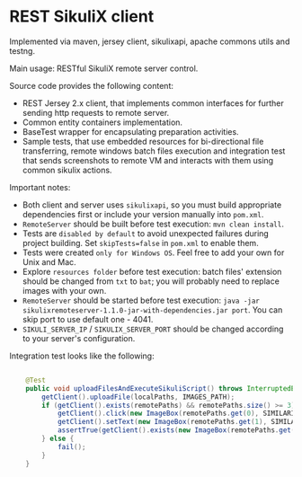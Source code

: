 REST SikuliX client
======

Implemented via maven, jersey client, sikulixapi, apache commons utils and testng.

Main usage: RESTful SikuliX remote server control.

Source code provides the following content:

 - REST Jersey 2.x client, that implements common interfaces for further sending http requests to remote server.
 - Common entity containers implementation.
 - BaseTest wrapper for encapsulating preparation activities.
 - Sample tests, that use embedded resources for bi-directional file transferring, 
 remote windows batch files execution and integration test that sends screenshots to remote VM and interacts with them
 using common sikulix actions.

Important notes:

 - Both client and server uses `sikulixapi`, so you must build appropriate dependencies first or include your version manually into `pom.xml`.
 - `RemoteServer` should be built before test execution: `mvn clean install`.
 - Tests are `disabled by default` to avoid unexpected failures during project building. Set `skipTests=false` in `pom.xml` to enable them.
 - Tests were created `only for Windows OS`. Feel free to add your own for Unix and Mac.
 - Explore `resources folder` before test execution: batch files' extension should be changed from `txt` to `bat`; you will probably need to replace images with your own.
 - `RemoteServer` should be started before test execution: `java -jar sikulixremoteserver-1.1.0-jar-with-dependencies.jar port`. You can skip port to use default one - 4041.
 - `SIKULI_SERVER_IP` / `SIKULIX_SERVER_PORT` should be changed according to your server's configuration.
 
Integration test looks like the following:

```java

    @Test
    public void uploadFilesAndExecuteSikuliScript() throws InterruptedException {
        getClient().uploadFile(localPaths, IMAGES_PATH);
        if (getClient().exists(remotePaths) && remotePaths.size() >= 3) {
            getClient().click(new ImageBox(remotePaths.get(0), SIMILARITY), WAIT_TIMEOUT);
            getClient().setText(new ImageBox(remotePaths.get(1), SIMILARITY), "cmd" + Key.ENTER, WAIT_TIMEOUT);
            assertTrue(getClient().exists(new ImageBox(remotePaths.get(2), SIMILARITY), WAIT_TIMEOUT));
        } else {
            fail();
        }
    }
```